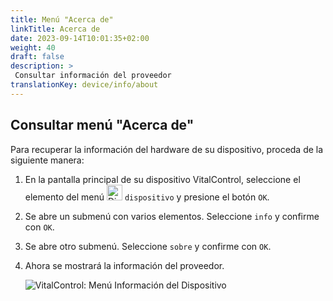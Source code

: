 ```yaml
---
title: Menú "Acerca de"
linkTitle: Acerca de
date: 2023-09-14T10:01:35+02:00
weight: 40
draft: false
description: >
 Consultar información del proveedor
translationKey: device/info/about
---
```

## Consultar menú "Acerca de"

Para recuperar la información del hardware de su dispositivo, proceda de la siguiente manera:

1. En la pantalla principal de su dispositivo VitalControl, seleccione el elemento del menú <img src="/icons/device.svg" width="25" align="bottom" alt="Dispositivo" /> `dispositivo` y presione el botón `OK`.

2. Se abre un submenú con varios elementos. Seleccione `info` y confirme con `OK`.

3. Se abre otro submenú. Seleccione `sobre` y confirme con `OK`.

4. Ahora se mostrará la información del proveedor.

   ![VitalControl: Menú Información del Dispositivo](../images/about.png "Consultar información del proveedor")
